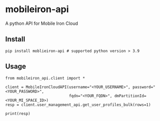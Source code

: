 # mobileiron-api
A python API for Mobile Iron Cloud

## Install



    pip install moblieiron-api # supported python version > 3.9


## Usage


    
    from mobileiron_api.client import *    

    client = MobileIronCloudAPI(username="<YOUR_USERNAME>", password="<YOUR_PASSWORD>",
                                fqdn="<YOUR_FQDN>", dmPartitionId=<YOUR_MI_SPACE_ID>)
    resp = client.user_management_api.get_user_profiles_bulk(rows=1)

    print(resp)


